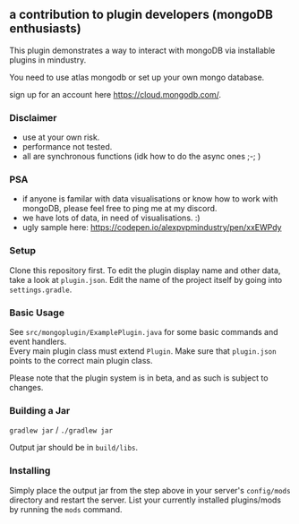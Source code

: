 ## a contribution to plugin developers (mongoDB enthusiasts)
This plugin demonstrates a way to interact with mongoDB via installable plugins in mindustry.

You need to use atlas mongodb or set up your own mongo database.

sign up for an account here https://cloud.mongodb.com/.

### Disclaimer
- use at your own risk.
- performance not tested.
- all are synchronous functions (idk how to do the async ones ;-; )

### PSA

- if anyone is familar with data visualisations or know how to work with mongoDB, please feel free to ping me at my discord.
- we have lots of data, in need of visualisations. :)
- ugly sample here: https://codepen.io/alexpvpmindustry/pen/xxEWPdy

### Setup

Clone this repository first.
To edit the plugin display name and other data, take a look at `plugin.json`.
Edit the name of the project itself by going into `settings.gradle`.

### Basic Usage

See `src/mongoplugin/ExamplePlugin.java` for some basic commands and event handlers.  
Every main plugin class must extend `Plugin`. Make sure that `plugin.json` points to the correct main plugin class.

Please note that the plugin system is in beta, and as such is subject to changes.

### Building a Jar

`gradlew jar` / `./gradlew jar`

Output jar should be in `build/libs`.


### Installing

Simply place the output jar from the step above in your server's `config/mods` directory and restart the server.
List your currently installed plugins/mods by running the `mods` command.
